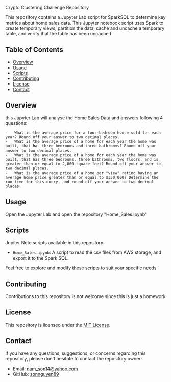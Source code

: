 Crypto Clustering Challenge Repository

This repository contains a Jupyter Lab script for SparkSQL to determine key metrics about home sales data. 
This Jupyter notebook script uses Spark to create temporary views, partition the data, cache and uncache a temporary table,
and verify that the table has been uncached

## Table of Contents

- [Overview](#overview)
- [Usage](#usage)
- [Scripts](#scripts)
- [Contributing](#contributing)
- [License](#license)
- [Contact](#contact)

## Overview

this Jupyter Lab will analyse the Home Sales Data and answers following 4 questions:

    -   What is the average price for a four-bedroom house sold for each year? Round off your answer to two decimal places.
    -   What is the average price of a home for each year the home was built, that has three bedrooms and three bathrooms? Round off your answer to two decimal places.
    -   What is the average price of a home for each year the home was built, that has three bedrooms, three bathrooms, two floors, and is greater than or equal to 2,000 square feet? Round off your answer to two decimal places.
    -   What is the average price of a home per "view" rating having an average home price greater than or equal to $350,000? Determine the run time for this query, and round off your answer to two decimal places.

## Usage

Open the Jupyter Lab and open the repository "Home_Sales.ipynb" 


## Scripts

Jupiter Note scripts available in this repository:

- `Home_Sales.ipynb`: A script to read the csv files from AWS storage,  and export it to the Spark SQL.


Feel free to explore and modify these scripts to suit your specific needs.

## Contributing

Contributions to this repository is not welcome since this is just a homework


## License

This repository is licensed under the [MIT License](LICENSE).

## Contact

If you have any questions, suggestions, or concerns regarding this repository, please don't hesitate to contact the repository owner:

- Email: [nam_son14@yahoo.com](mailto:nam_son14@yahoo.com)
- GitHub: [sonnguyen89](https://github.com/sonnguyen89)